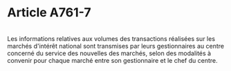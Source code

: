 # Article A761-7

<p><br/>Les informations relatives aux volumes des transactions réalisées sur les marchés d'intérêt national sont transmises par leurs gestionnaires au centre concerné du service des nouvelles des marchés, selon des modalités à convenir pour chaque marché entre son gestionnaire et le chef du centre.</p>